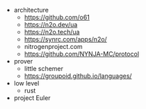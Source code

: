 
* architecture
  * https://github.com/o61
  * https://n2o.dev/ua
  * https://n2o.tech/ua
  * https://synrc.com/apps/n2o/
  * nitrogenproject.com
  * https://github.com/NYNJA-MC/protocol
* prover
  * little schemer
  * https://groupoid.github.io/languages/
* low level
  * rust
* project Euler
